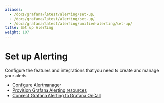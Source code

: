 ```yaml
---
aliases:
  - /docs/grafana/latest/alerting/set-up/
  - /docs/grafana/latest/alerting/set-up/
  - /docs/grafana/latest/alerting/unified-alerting/set-up/
title: Set up Alerting
weight: 107
---
```


# Set up Alerting

Configure the features and integrations that you need to create and manage your alerts.

- [Configure Alertmanager](https://grafana.com/docs/grafana/latest/alerting/set-up/configure-alertmanager/)
- [Provision Grafana Alerting resources](https://grafana.com/docs/grafana/latest/alerting/set-up/provision-alerting-resources/)
- [Connect Grafana Alerting to Grafana OnCall](https://grafana.com/docs/oncall/latest/integrations/available-integrations/add-grafana-alerting/)
